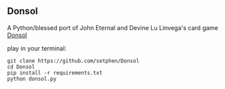 Donsol
---

A Python/blessed port of John Eternal and Devine Lu Linvega's card game [Donsol](http://wiki.xxiivv.com/donsol)

play in your terminal:
```
git clone https://github.com/setphen/Donsol
cd Donsol
pip install -r requirements.txt
python donsol.py
```
